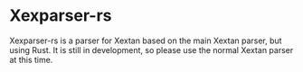 # Xexparser-rs

Xexparser-rs is a parser for Xextan based on the main Xextan parser, but using
Rust. It is still in development, so please use the normal Xextan parser at
this time.